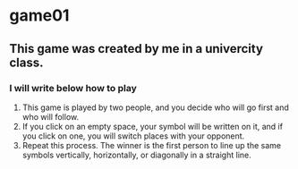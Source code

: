 # game01

## This game was created by me in a univercity class. 
### I will write below how to play

1. This game is played by two people, and you decide who will go first and who will follow.
2. If you click on an empty space, your symbol will be written on it, and if you click on one, you will switch places with your opponent.
3. Repeat this process. The winner is the first person to line up the same symbols vertically, horizontally, or diagonally in a straight line.
